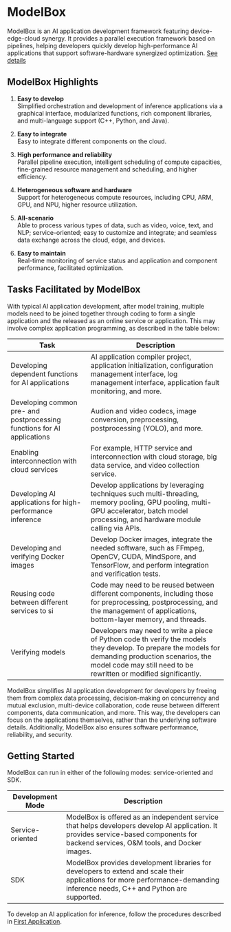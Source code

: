# ModelBox

ModelBox is an AI application development framework featuring device-edge-cloud synergy. It provides a parallel execution framework based on pipelines, helping developers quickly develop high-performance AI applications that support software-hardware synergized optimization. [See details](http://modelbox-ai.com/modelbox-book/)

## ModelBox Highlights

1. **Easy to develop**  
   Simplified orchestration and development of inference applications via a graphical interface, modularized functions, rich component libraries, and multi-language support (C++, Python, and Java).

1. **Easy to integrate**  
   Easy to integrate different components on the cloud.

1. **High performance and reliability**  
   Parallel pipeline execution, intelligent scheduling of compute capacities, fine-grained resource management and scheduling, and higher efficiency.

1. **Heterogeneous software and hardware**  
   Support for heterogeneous compute resources, including CPU, ARM, GPU, and NPU, higher resource utilization.

1. **All-scenario**  
   Able to process various types of data, such as video, voice, text, and NLP; service-oriented; easy to customize and integrate; and seamless data exchange across the cloud, edge, and devices.

1. **Easy to maintain**  
   Real-time monitoring of service status and application and component performance, facilitated optimization.

## Tasks Facilitated by ModelBox

With typical AI application development, after model training, multiple models need to be joined together through coding to form a single application and the released as an online service or application. This may involve complex application programming, as described in the table below:
  
|Task|Description|
|--|--|
|Developing dependent functions for AI applications|AI application compiler project, application initialization, configuration management interface, log management interface, application fault monitoring, and more.|
|Developing common pre- and postprocessing functions for AI applications|Audion and video codecs, image conversion, preprocessing, postprocessing (YOLO), and more.|
|Enabling interconnection with cloud services|For example, HTTP service and interconnection with cloud storage, big data service, and video collection service.|
|Developing AI applications for high-performance inference|Develop applications by leveraging techniques such multi-threading, memory pooling, GPU pooling, multi-GPU accelerator, batch model processing, and hardware module calling via APIs.|
|Developing and verifying Docker images|Develop Docker images, integrate the needed software, such as FFmpeg, OpenCV, CUDA, MindSpore, and TensorFlow, and perform integration and verification tests.|
|Reusing code between different services to si|Code may need to be reused between different components, including those for preprocessing, postprocessing, and the management of applications, bottom-layer memory, and threads.|
|Verifying models|Developers may need to write a piece of Python code th verify the models they develop. To prepare the models for demanding production scenarios, the model code may still need to be rewritten or modified significantly.|

ModelBox simplifies AI application development for developers by freeing them from complex data processing, decision-making on concurrency and mutual exclusion, multi-device collaboration, code reuse between different components, data communication, and more. This way, the developers can focus on the applications themselves, rather than the underlying software details. Additionally, ModelBox also ensures software performance, reliability, and security.

## Getting Started

ModelBox can run in either of the following modes: service-oriented and SDK.

|Development Mode|Description|
|--|--|
|Service-oriented|ModelBox is offered as an independent service that helps developers develop AI application. It provides service-based components for backend services, O&M tools, and Docker images.|
|SDK|ModelBox provides development libraries for developers to extend and scale their applications for more performance-demanding inference needs, C++ and Python are supported.|

To develop an AI application for inference, follow the procedures described in [First Application](http://modelbox-ai.com/modelbox-book/develop/first-app/first-app.html).
